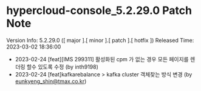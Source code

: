 # hypercloud-console_5.2.29.0 Patch Note

Version Info: 5.2.29.0 ([ major ].[ minor ].[ patch ].[ hotfix ])
Released Time: 2023-03-02 18:36:00

- 2023-02-24 [feat][IMS 299311] 활성화된 cpm 가 없는 경우 모든 페이지를 렌더링 할수 있도록 수정 (by inth9198) 
- 2023-02-24 [feat]kafkarebalance > kafka cluster 객체찾는 방식 변경 (by eunkyeng_shin@tmax.co.kr) 

